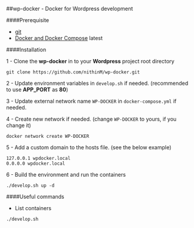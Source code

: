 ##wp-docker - Docker for Wordpress development

####Prerequisite

- [git](https://git-scm.com/downloads)
- [Docker and Docker Compose](https://www.docker.com/products/docker/) latest

####Installation

1 - Clone the **wp-docker** in to your **Wordpress** project root directory
```
git clone https://github.com/nithinM/wp-docker.git
```

2 - Update environment variables in `develop.sh` if needed. (recommended to use **APP_PORT** as **80**)

3 - Update external network name `WP-DOCKER` in `docker-compose.yml` if needed.

4 - Create new network if needed. (change `WP-DOCKER` to yours, if you change it)
```
docker network create WP-DOCKER
```
5 - Add a custom domain to the hosts file. (see the below example)

```
127.0.0.1 wpdocker.local
0.0.0.0 wpdocker.local
```

6 - Build the environment and run the containers
```
./develop.sh up -d
```

####Useful commands

- List containers
```
./develop.sh
```

